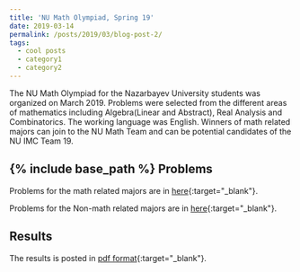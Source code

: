 ```yaml
---
title: 'NU Math Olympiad, Spring 19'
date: 2019-03-14
permalink: /posts/2019/03/blog-post-2/
tags:
  - cool posts
  - category1
  - category2
---
```


The NU Math Olympiad for the Nazarbayev University students was organized on March 2019.
Problems were selected from the different areas of mathematics including Algebra(Linear and Abstract), Real Analysis and Combinatorics. The working language was English. 
Winners of math related majors can join to the NU Math Team and can be potential candidates of the NU IMC Team 19.
 
{% include base_path %}
Problems
-------

Problems for the math related majors are in [here](/files/documents/CV_Yerlan.pdf){:target="_blank"}.

Problems for the Non-math related majors are in [here](/files/documents/CV_Yerlan.pdf){:target="_blank"}.

Results
------
The results is posted in [pdf format](/files/documents/CV_Yerlan.pdf){:target="_blank"}.

